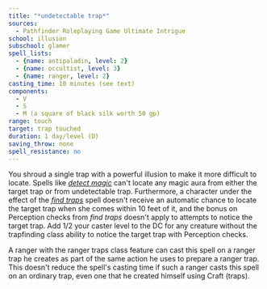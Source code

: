 ```yaml
---
title: "*undetectable trap*"
sources:
  - Pathfinder Roleplaying Game Ultimate Intrigue
school: illusion
subschool: glamer
spell_lists:
  - {name: antipaladin, level: 2}
  - {name: occultist, level: 3}
  - {name: ranger, level: 2}
casting_time: 10 minutes (see text)
components:
  - V
  - S
  - M (a square of black silk worth 50 gp)
range: touch
target: trap touched
duration: 1 day/level (D)
saving_throw: none
spell_resistance: no
---
```


You shroud a single trap with a powerful illusion to make it more difficult to locate. Spells like [*detect magic*](/spells/detect-magic/) can't locate any magic aura from either the target trap or from undetectable trap. Furthermore, a character under the effect of the [*find traps*](/spells/find-trap/) spell doesn't receive an automatic chance to locate the target trap when she comes within 10 feet of it, and the bonus on Perception checks from *find traps* doesn't apply to attempts to notice the target trap. Add 1/2 your caster level to the DC for any creature without the trapfinding class ability to notice the target trap with Perception checks.

A ranger with the ranger traps class feature can cast this spell on a ranger trap he creates as part of the same action he uses to prepare a ranger trap. This doesn't reduce the spell's casting time if such a ranger casts this spell on an ordinary trap, even one that he created himself using Craft (traps).

